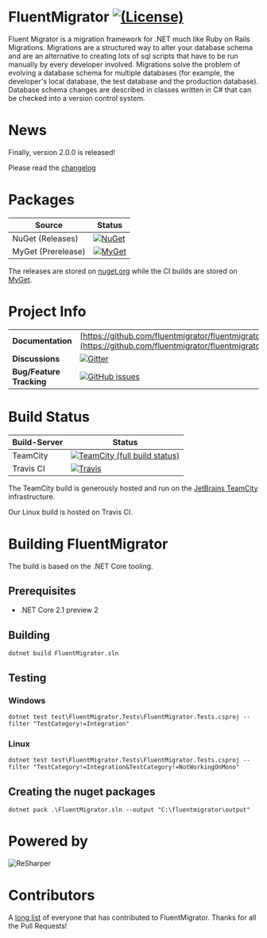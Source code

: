 # FluentMigrator [![(License)](https://img.shields.io/github/license/fluentmigrator/fluentmigrator.svg)](https://github.com/fluentmigrator/fluentmigrator/blob/master/LICENSE.txt)

Fluent Migrator is a migration framework for .NET much like Ruby on Rails Migrations. Migrations are a structured way to alter your database schema and are an alternative to creating lots of sql scripts that have to be run manually by every developer involved. Migrations solve the problem of evolving a database schema for multiple databases (for example, the developer's local database, the test database and the production database). Database schema changes are described in classes written in C# that can be checked into a version control system.

# News

Finally, version 2.0.0 is released!

Please read the [changelog](https://github.com/fluentmigrator/fluentmigrator/blob/master/CHANGELOG.md)

# Packages

Source              | Status
--------------------|----------
NuGet (Releases)    | [![NuGet](https://img.shields.io/nuget/v/FluentMigrator.svg)](https://www.nuget.org/packages/FluentMigrator/)
MyGet (Prerelease)  | [![MyGet](https://img.shields.io/myget/fluent-migrator/vpre/FluentMigrator.svg)](https://www.myget.org/feed/Packages/fluent-migrator)

The releases are stored on [nuget.org](https://nuget.org)
while the CI builds are stored on [MyGet](https://www.myget.org/feed/Packages/fluent-migrator).

# Project Info

|                           |         | 
|---------------------------|---------|
| **Documentation**         | [https://github.com/fluentmigrator/fluentmigrator/wiki](https://github.com/fluentmigrator/fluentmigrator/wiki) |
| **Discussions**           | [![Gitter](https://img.shields.io/gitter/room/FluentMigrator/fluentmigrator.svg)](https://gitter.im/FluentMigrator/fluentmigrator) |
| **Bug/Feature Tracking**  | [![GitHub issues](https://img.shields.io/github/issues/fluentmigrator/fluentmigrator.svg)](https://github.com/fluentmigrator/fluentmigrator/issues) |

# Build Status

Build-Server | Status
-------------|----------
TeamCity     | [![TeamCity (full build status)](https://img.shields.io/teamcity/http/teamcity.jetbrains.com/e/FluentMigrator_MasterAndPullRequests.svg)](https://teamcity.jetbrains.com/viewType.html?buildTypeId=FluentMigrator_MasterAndPullRequests&guest=1)
Travis CI    | [![Travis](https://img.shields.io/travis/fluentmigrator/fluentmigrator.svg)](https://travis-ci.org/fluentmigrator/fluentmigrator)


The TeamCity build is generously hosted and run on the [JetBrains TeamCity](https://teamcity.jetbrains.com) infrastructure.

Our Linux build is hosted on Travis CI.

# Building FluentMigrator

The build is based on the .NET Core tooling.

## Prerequisites

* .NET Core 2.1 preview 2

## Building

```
dotnet build FluentMigrator.sln
```

## Testing

### Windows

```
dotnet test test\FluentMigrator.Tests\FluentMigrator.Tests.csproj --filter "TestCategory!=Integration"
```

### Linux

```
dotnet test test\FluentMigrator.Tests\FluentMigrator.Tests.csproj --filter "TestCategory!=Integration&TestCategory!=NotWorkingOnMono"
```

## Creating the nuget packages

```
dotnet pack .\FluentMigrator.sln --output "C:\fluentmigrator\output"
```

# Powered by

![ReSharper](http://www.jetbrains.com/img/logos/logo_resharper_small.gif)

# Contributors

A [long list](https://github.com/fluentmigrator/fluentmigrator/wiki/ContributorList) of everyone that has contributed to FluentMigrator. Thanks for all the Pull Requests!
